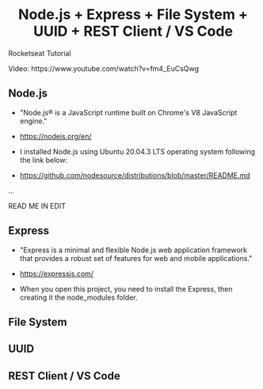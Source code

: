 
<h1 align="center">
Node.js + Express + File System + UUID + REST Client / VS Code
</h1>

<p> Rocketseat Tutorial </p>
<p> Video: https://www.youtube.com/watch?v=fm4_EuCsQwg</p>

## Node.js
- "Node.js® is a JavaScript runtime built on Chrome's V8 JavaScript engine."
- https://nodejs.org/en/

- I installed Node.js using Ubuntu 20.04.3 LTS operating system following the link below:
- https://github.com/nodesource/distributions/blob/master/README.md

...

READ ME IN EDIT

## Express
- "Express is a minimal and flexible Node.js web application framework that provides a robust set of features for web and mobile applications."
- https://expressjs.com/

- When you open this project, you need to install the Express, then creating it the node_modules folder.

## File System

## UUID

## REST Client / VS Code

